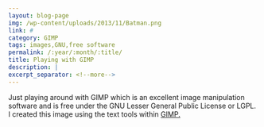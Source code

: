 ```yaml
---
layout: blog-page
img: /wp-content/uploads/2013/11/Batman.png
link: #
category: GIMP
tags: images,GNU,free software
permalink: /:year/:month/:title/
title: Playing with GIMP
description: |
excerpt_separator: <!--more-->
---
```


Just playing around with GIMP which is an excellent image manipulation software and is free under the GNU Lesser General Public License or LGPL. I created this image using the text tools within [GIMP.](http://www.gimp.org/)<!--more-->
